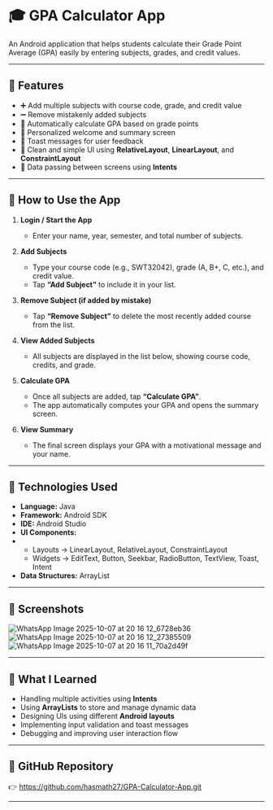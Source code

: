 # 🎓 GPA Calculator App  
An Android application that helps students calculate their Grade Point Average (GPA) easily by entering subjects, grades, and credit values.  

---

## 🚀 Features
- ➕ Add multiple subjects with course code, grade, and credit value  
- ➖ Remove mistakenly added subjects  
- 🧮 Automatically calculate GPA based on grade points  
- 🙌 Personalized welcome and summary screen  
- 💬 Toast messages for user feedback  
- 🎨 Clean and simple UI using **RelativeLayout**, **LinearLayout**, and **ConstraintLayout**  
- 🔄 Data passing between screens using **Intents**

---

## 📱 How to Use the App
1. **Login / Start the App**  
   - Enter your name, year, semester, and total number of subjects.

2. **Add Subjects**  
   - Type your course code (e.g., SWT32042), grade (A, B+, C, etc.), and credit value.  
   - Tap **“Add Subject”** to include it in your list.  

3. **Remove Subject (if added by mistake)**  
   - Tap **“Remove Subject”** to delete the most recently added course from the list.  

4. **View Added Subjects**  
   - All subjects are displayed in the list below, showing course code, credits, and grade.  

5. **Calculate GPA**  
   - Once all subjects are added, tap **“Calculate GPA”**.  
   - The app automatically computes your GPA and opens the summary screen.  

6. **View Summary**  
   - The final screen displays your GPA with a motivational message and your name.  

---

## 🧩 Technologies Used
- **Language:** Java  
- **Framework:** Android SDK  
- **IDE:** Android Studio  
- **UI Components:**
- - Layouts → LinearLayout, RelativeLayout, ConstraintLayout  
  - Widgets → EditText, Button, Seekbar, RadioButton, TextView, Toast, Intent 
- **Data Structures:** ArrayList  

---

## 📸 Screenshots
![WhatsApp Image 2025-10-07 at 20 16 12_6728eb36](https://github.com/user-attachments/assets/7fca3435-d7db-43d9-a668-daa76d0e7453)
![WhatsApp Image 2025-10-07 at 20 16 12_27385509](https://github.com/user-attachments/assets/1c517523-6fce-46ad-bd93-9486312b6948)
![WhatsApp Image 2025-10-07 at 20 16 11_70a2d49f](https://github.com/user-attachments/assets/041b225f-fe4a-4ffc-9670-61c90e5f22ce)

---

## 🧠 What I Learned
- Handling multiple activities using **Intents**  
- Using **ArrayLists** to store and manage dynamic data  
- Designing UIs using different **Android layouts**  
- Implementing input validation and toast messages  
- Debugging and improving user interaction flow  

---

## 🔗 GitHub Repository
👉 https://github.com/hasmath27/GPA-Calculator-App.git 

---
